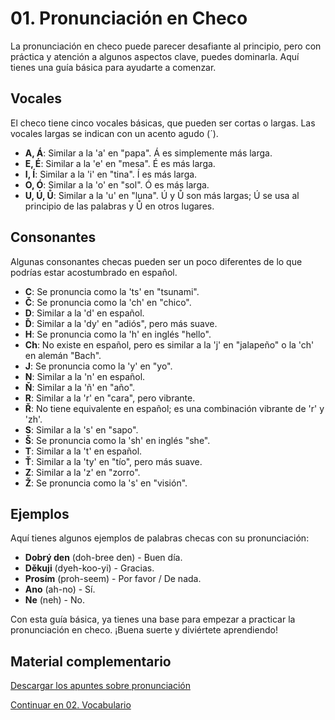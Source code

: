 # 01. Pronunciación en Checo

La pronunciación en checo puede parecer desafiante al principio, pero con práctica y atención a algunos aspectos clave, puedes dominarla. Aquí tienes una guía básica para ayudarte a comenzar.

## Vocales

El checo tiene cinco vocales básicas, que pueden ser cortas o largas. Las vocales largas se indican con un acento agudo (´).

- **A, Á**: Similar a la 'a' en "papa". Á es simplemente más larga.
- **E, É**: Similar a la 'e' en "mesa". É es más larga.
- **I, Í**: Similar a la 'i' en "tina". Í es más larga.
- **O, Ó**: Similar a la 'o' en "sol". Ó es más larga.
- **U, Ú, Ů**: Similar a la 'u' en "luna". Ú y Ů son más largas; Ú se usa al principio de las palabras y Ů en otros lugares.

## Consonantes

Algunas consonantes checas pueden ser un poco diferentes de lo que podrías estar acostumbrado en español.

- **C**: Se pronuncia como la 'ts' en "tsunami".
- **Č**: Se pronuncia como la 'ch' en "chico".
- **D**: Similar a la 'd' en español.
- **Ď**: Similar a la 'dy' en "adiós", pero más suave.
- **H**: Se pronuncia como la 'h' en inglés "hello".
- **Ch**: No existe en español, pero es similar a la 'j' en "jalapeño" o la 'ch' en alemán "Bach".
- **J**: Se pronuncia como la 'y' en "yo".
- **N**: Similar a la 'n' en español.
- **Ň**: Similar a la 'ñ' en "año".
- **R**: Similar a la 'r' en "cara", pero vibrante.
- **Ř**: No tiene equivalente en español; es una combinación vibrante de 'r' y 'zh'.
- **S**: Similar a la 's' en "sapo".
- **Š**: Se pronuncia como la 'sh' en inglés "she".
- **T**: Similar a la 't' en español.
- **Ť**: Similar a la 'ty' en "tío", pero más suave.
- **Z**: Similar a la 'z' en "zorro".
- **Ž**: Se pronuncia como la 's' en "visión".

## Ejemplos

Aquí tienes algunos ejemplos de palabras checas con su pronunciación:

- **Dobrý den** (doh-bree den) - Buen día.
- **Děkuji** (dyeh-koo-yi) - Gracias.
- **Prosím** (proh-seem) - Por favor / De nada.
- **Ano** (ah-no) - Sí.
- **Ne** (neh) - No.

Con esta guía básica, ya tienes una base para empezar a practicar la pronunciación en checo. ¡Buena suerte y diviértete aprendiendo!

## Material complementario

[Descargar los apuntes sobre pronunciación](apuntes/01-pronunciacion.pdf "download")

[Continuar en 02. Vocabulario](../02-vocabulario/README.md)